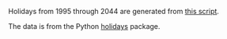 Holidays from 1995 through 2044 are generated from [this script](https://github.com/facebook/prophet/blob/main/python/scripts/generate_holidays_file.py).

The data is from the Python [holidays](https://pypi.org/project/holidays/) package.
